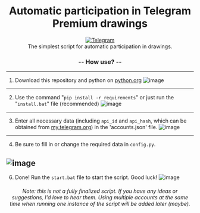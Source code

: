 <h1>
  <div align="center">
    Automatic participation in Telegram Premium drawings
  </div>
</h1>

<div align="center">
  <a href="https://t.me/Neiro_a1">
    <img src="https://img.shields.io/badge/*channel*-Telegram-blue" alt="Telegram"/>
  </a>
</div>
<div align="center">
  The simplest script for automatic participation in drawings.
</div>
<div align="center">
  <h3>
    -- How use? --
  </h3>
</div>

---

1. Download this repository and python on [python.org](https://python.org)
![image](https://github.com/Delafault/Telegram-Automatic-participation/assets/78411508/12e5e8c3-22bf-4412-b646-774ae0af0df8)
---
2. Use the command "`pip install -r requirements`" or just run the "`install.bat`" file (recommended)
![image](https://github.com/Delafault/Telegram-Automatic-participation/assets/78411508/cef1147f-47c6-4cb7-b7b0-47a6269128ca)
---
3. Enter all necessary data (including `api_id` and `api_hash`, which can be obtained from [my.telegram.org](https://my.telegram.org/auth)) in the 'accounts.json' file.
![image](https://github.com/Delafault/Telegram-Automatic-participation/assets/78411508/5bb488e6-040d-48a5-89cf-b7e1a18fe251)
---
4. Be sure to fill in or change the required data in `config.py`.

![image](https://github.com/Delafault/Telegram-Automatic-participation/assets/78411508/1d111902-10fd-4eac-a8d8-4a0e9085a98c)
---
6. Done! Run the `start.bat` file to start the script. Good luck!
![image](https://github.com/Delafault/Telegram-Automatic-participation/assets/78411508/42e9505c-5e3a-46bd-b7db-d605776574e0)

<div align="center">
  <h6>
Note: this is not a fully finalized script. If you have any ideas or suggestions, I'd love to hear them. Using multiple accounts at the same time when running one instance of the script will be added later (maybe).
  </h6>
</div>
